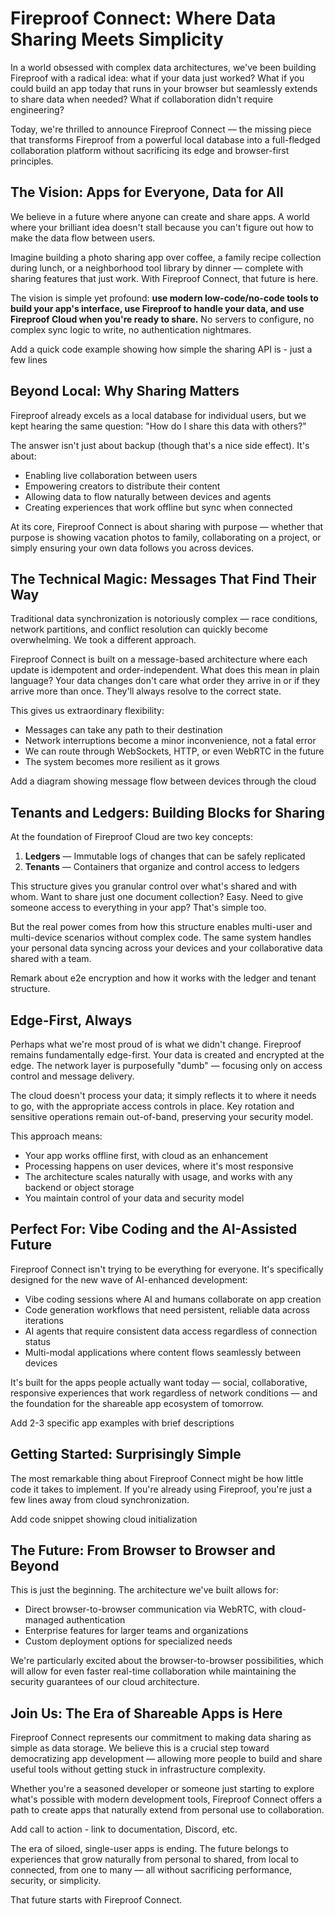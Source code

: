 # Fireproof Connect: Where Data Sharing Meets Simplicity

In a world obsessed with complex data architectures, we've been building Fireproof with a radical idea: what if your data just worked? What if you could build an app today that runs in your browser but seamlessly extends to share data when needed? What if collaboration didn't require engineering?

Today, we're thrilled to announce Fireproof Connect — the missing piece that transforms Fireproof from a powerful local database into a full-fledged collaboration platform without sacrificing its edge and browser-first principles.

## The Vision: Apps for Everyone, Data for All

We believe in a future where anyone can create and share apps. A world where your brilliant idea doesn't stall because you can't figure out how to make the data flow between users. 

Imagine building a photo sharing app over coffee, a family recipe collection during lunch, or a neighborhood tool library by dinner — complete with sharing features that just work. With Fireproof Connect, that future is here.

The vision is simple yet profound: **use modern low-code/no-code tools to build your app's interface, use Fireproof to handle your data, and use Fireproof Cloud when you're ready to share.** No servers to configure, no complex sync logic to write, no authentication nightmares.

<notes>
Add a quick code example showing how simple the sharing API is - just a few lines
</notes>

## Beyond Local: Why Sharing Matters

Fireproof already excels as a local database for individual users, but we kept hearing the same question: "How do I share this data with others?"

The answer isn't just about backup (though that's a nice side effect). It's about:

- Enabling live collaboration between users
- Empowering creators to distribute their content
- Allowing data to flow naturally between devices and agents
- Creating experiences that work offline but sync when connected

At its core, Fireproof Connect is about sharing with purpose — whether that purpose is showing vacation photos to family, collaborating on a project, or simply ensuring your own data follows you across devices.

## The Technical Magic: Messages That Find Their Way

Traditional data synchronization is notoriously complex — race conditions, network partitions, and conflict resolution can quickly become overwhelming. We took a different approach.

Fireproof Connect is built on a message-based architecture where each update is idempotent and order-independent. What does this mean in plain language? Your data changes don't care what order they arrive in or if they arrive more than once. They'll always resolve to the correct state.

This gives us extraordinary flexibility:

- Messages can take any path to their destination
- Network interruptions become a minor inconvenience, not a fatal error
- We can route through WebSockets, HTTP, or even WebRTC in the future
- The system becomes more resilient as it grows

<notes>
Add a diagram showing message flow between devices through the cloud
</notes>

## Tenants and Ledgers: Building Blocks for Sharing

At the foundation of Fireproof Cloud are two key concepts:

1. **Ledgers** — Immutable logs of changes that can be safely replicated
2. **Tenants** — Containers that organize and control access to ledgers

This structure gives you granular control over what's shared and with whom. Want to share just one document collection? Easy. Need to give someone access to everything in your app? That's simple too.

But the real power comes from how this structure enables multi-user and multi-device scenarios without complex code. The same system handles your personal data syncing across your devices and your collaborative data shared with a team.

<notes>
Remark about e2e encryption and how it works with the ledger and tenant structure.
</notes>

## Edge-First, Always

Perhaps what we're most proud of is what we didn't change. Fireproof remains fundamentally edge-first. Your data is created and encrypted at the edge. The network layer is purposefully "dumb" — focusing only on access control and message delivery.

The cloud doesn't process your data; it simply reflects it to where it needs to go, with the appropriate access controls in place. Key rotation and sensitive operations remain out-of-band, preserving your security model.

This approach means:

- Your app works offline first, with cloud as an enhancement
- Processing happens on user devices, where it's most responsive
- The architecture scales naturally with usage, and works with any backend or object storage
- You maintain control of your data and security model

## Perfect For: Vibe Coding and the AI-Assisted Future

Fireproof Connect isn't trying to be everything for everyone. It's specifically designed for the new wave of AI-enhanced development:

- Vibe coding sessions where AI and humans collaborate on app creation
- Code generation workflows that need persistent, reliable data across iterations
- AI agents that require consistent data access regardless of connection status
- Multi-modal applications where content flows seamlessly between devices

It's built for the apps people actually want today — social, collaborative, responsive experiences that work regardless of network conditions — and the foundation for the shareable app ecosystem of tomorrow.

<notes>
Add 2-3 specific app examples with brief descriptions
</notes>

## Getting Started: Surprisingly Simple

The most remarkable thing about Fireproof Connect might be how little code it takes to implement. If you're already using Fireproof, you're just a few lines away from cloud synchronization.

<notes>
Add code snippet showing cloud initialization
</notes>

## The Future: From Browser to Browser and Beyond

This is just the beginning. The architecture we've built allows for:

- Direct browser-to-browser communication via WebRTC, with cloud-managed authentication
- Enterprise features for larger teams and organizations
- Custom deployment options for specialized needs

We're particularly excited about the browser-to-browser possibilities, which will allow for even faster real-time collaboration while maintaining the security guarantees of our cloud architecture.

## Join Us: The Era of Shareable Apps is Here

Fireproof Connect represents our commitment to making data sharing as simple as data storage. We believe this is a crucial step toward democratizing app development — allowing more people to build and share useful tools without getting stuck in infrastructure complexity.

Whether you're a seasoned developer or someone just starting to explore what's possible with modern development tools, Fireproof Connect offers a path to create apps that naturally extend from personal use to collaboration.

<notes>
Add call to action - link to documentation, Discord, etc.
</notes>

The era of siloed, single-user apps is ending. The future belongs to experiences that grow naturally from personal to shared, from local to connected, from one to many — all without sacrificing performance, security, or simplicity. 

That future starts with Fireproof Connect.
